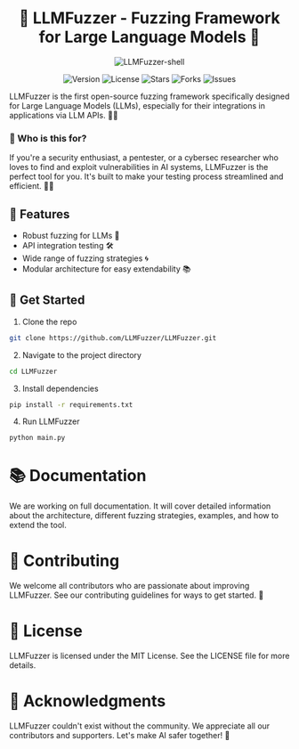 <div align="center">

# 🧠 LLMFuzzer - Fuzzing Framework for Large Language Models 🧠

![LLMFuzzer-shell](https://github.com/mnns/LLMFuzzer/assets/1796080/71b006df-706c-43f6-acd1-49646dbcb0e5)

![Version](https://img.shields.io/badge/version-1.0.0-blue)
![License](https://img.shields.io/badge/license-MIT-green)
![Stars](https://img.shields.io/github/stars/LLMFuzzer/LLMFuzzer)
![Forks](https://img.shields.io/github/forks/LLMFuzzer/LLMFuzzer)
![Issues](https://img.shields.io/github/issues/LLMFuzzer/LLMFuzzer)

</div>

LLMFuzzer is the first open-source fuzzing framework specifically designed for Large Language Models (LLMs), especially for their integrations in applications via LLM APIs. 🚀💥

### 🎯 Who is this for?

If you're a security enthusiast, a pentester, or a cybersec researcher who loves to find and exploit vulnerabilities in AI systems, LLMFuzzer is the perfect tool for you. It's built to make your testing process streamlined and efficient. 🕵️‍♀️

## 🌟 Features

- Robust fuzzing for LLMs 🧪
- API integration testing 🛠️
- Wide range of fuzzing strategies 🌀
- Modular architecture for easy extendability 📚

## 🚀 Get Started

1. Clone the repo
```bash
git clone https://github.com/LLMFuzzer/LLMFuzzer.git
```

2. Navigate to the project directory
```bash
cd LLMFuzzer
```

3. Install dependencies
```bash
pip install -r requirements.txt
```

4. Run LLMFuzzer
```bash
python main.py
```

# 📚 Documentation
We are working on full documentation. It will cover detailed information about the architecture, different fuzzing strategies, examples, and how to extend the tool.

# 🤝 Contributing
We welcome all contributors who are passionate about improving LLMFuzzer. See our contributing guidelines for ways to get started. 🤗

# 💼 License
LLMFuzzer is licensed under the MIT License. See the LICENSE file for more details.

# 🎩 Acknowledgments
LLMFuzzer couldn't exist without the community. We appreciate all our contributors and supporters. Let's make AI safer together! 💖

